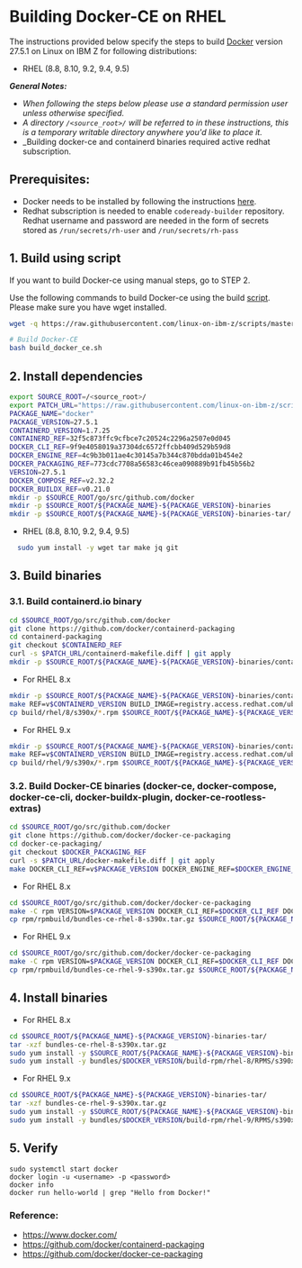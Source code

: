 # Building Docker-CE on RHEL

The instructions provided below specify the steps to build [Docker](https://www.docker.com/) version 27.5.1 on Linux on IBM Z for following distributions:

* RHEL (8.8, 8.10, 9.2, 9.4, 9.5)

_**General Notes:**_

* _When following the steps below please use a standard permission user unless otherwise specified._
* _A directory `/<source_root>/` will be referred to in these instructions, this is a temporary writable directory anywhere you'd like to place it._
* _Building docker-ce and containerd binaries required active redhat subscription.

## Prerequisites:

* Docker needs to be installed by following the instructions [here](https://docs.docker.com/engine/install/#server).
* Redhat subscription is needed to enable `codeready-builder` repository. Redhat username and password are needed in the form of secrets stored as `/run/secrets/rh-user` and `/run/secrets/rh-pass`

## 1. Build using script

If you want to build Docker-ce using manual steps, go to STEP 2.

Use the following commands to build Docker-ce using the build [script](https://github.com/linux-on-ibm-z/scripts/tree/master/Docker-ce). Please make sure you have wget installed.

```bash
wget -q https://raw.githubusercontent.com/linux-on-ibm-z/scripts/master/Docker-ce/27.5.1/build_docker_ce.sh

# Build Docker-CE
bash build_docker_ce.sh
```

## 2. Install dependencies

  ```bash
  export SOURCE_ROOT=/<source_root>/
  export PATCH_URL="https://raw.githubusercontent.com/linux-on-ibm-z/scripts/master/Docker-ce/27.5.1/patch"
  PACKAGE_NAME="docker"
  PACKAGE_VERSION=27.5.1
  CONTAINERD_VERSION=1.7.25
  CONTAINERD_REF=32f5c873ffc9cfbce7c20524c2296a2507e0d045
  DOCKER_CLI_REF=9f9e4058019a37304dc6572ffcbb409d529b59d8
  DOCKER_ENGINE_REF=4c9b3b011ae4c30145a7b344c870bdda01b454e2
  DOCKER_PACKAGING_REF=773cdc7708a56583c46cea090889b91fb45b56b2
  VERSION=27.5.1
  DOCKER_COMPOSE_REF=v2.32.2
  DOCKER_BUILDX_REF=v0.21.0
  mkdir -p $SOURCE_ROOT/go/src/github.com/docker
  mkdir -p $SOURCE_ROOT/${PACKAGE_NAME}-${PACKAGE_VERSION}-binaries
  mkdir -p $SOURCE_ROOT/${PACKAGE_NAME}-${PACKAGE_VERSION}-binaries-tar/
  ```

  * RHEL (8.8, 8.10, 9.2, 9.4, 9.5)
  ```bash
    sudo yum install -y wget tar make jq git
  ```


## 3. Build binaries
### 3.1. Build containerd.io binary

```bash
cd $SOURCE_ROOT/go/src/github.com/docker
git clone https://github.com/docker/containerd-packaging
cd containerd-packaging
git checkout $CONTAINERD_REF
curl -s $PATCH_URL/containerd-makefile.diff | git apply
mkdir -p $SOURCE_ROOT/${PACKAGE_NAME}-${PACKAGE_VERSION}-binaries/containerd/
```

- For RHEL 8.x
```bash
mkdir -p $SOURCE_ROOT/${PACKAGE_NAME}-${PACKAGE_VERSION}-binaries/containerd/rhel-8
make REF=v$CONTAINERD_VERSION BUILD_IMAGE=registry.access.redhat.com/ubi8/ubi
cp build/rhel/8/s390x/*.rpm $SOURCE_ROOT/${PACKAGE_NAME}-${PACKAGE_VERSION}-binaries/containerd/rhel-8/
```

- For RHEL 9.x
```bash
mkdir -p $SOURCE_ROOT/${PACKAGE_NAME}-${PACKAGE_VERSION}-binaries/containerd/rhel-9
make REF=v$CONTAINERD_VERSION BUILD_IMAGE=registry.access.redhat.com/ubi9/ubi
cp build/rhel/9/s390x/*.rpm $SOURCE_ROOT/${PACKAGE_NAME}-${PACKAGE_VERSION}-binaries/containerd/rhel-9/
```
### 3.2. Build Docker-CE binaries (docker-ce, docker-compose, docker-ce-cli, docker-buildx-plugin, docker-ce-rootless-extras)

```bash
cd $SOURCE_ROOT/go/src/github.com/docker
git clone https://github.com/docker/docker-ce-packaging
cd docker-ce-packaging/
git checkout $DOCKER_PACKAGING_REF
curl -s $PATCH_URL/docker-makefile.diff | git apply
make DOCKER_CLI_REF=v$PACKAGE_VERSION DOCKER_ENGINE_REF=$DOCKER_ENGINE_REF DOCKER_PACKAGING_REF=$DOCKER_PACKAGING_REF DOCKER_COMPOSE_REF=$DOCKER_COMPOSE_REF DOCKER_BUILDX_REF=$DOCKER_BUILDX_REF checkout
```

- For RHEL 8.x
```bash
cd $SOURCE_ROOT/go/src/github.com/docker/docker-ce-packaging
make -C rpm VERSION=$PACKAGE_VERSION DOCKER_CLI_REF=$DOCKER_CLI_REF DOCKER_ENGINE_REF=$DOCKER_ENGINE_REF DOCKER_PACKAGING_REF=$DOCKER_PACKAGING_REF DOCKER_COMPOSE_REF=$DOCKER_COMPOSE_REF DOCKER_BUILDX_REF=$DOCKER_BUILDX_REF rpmbuild/bundles-ce-rhel-8-s390x.tar.gz
cp rpm/rpmbuild/bundles-ce-rhel-8-s390x.tar.gz $SOURCE_ROOT/${PACKAGE_NAME}-${PACKAGE_VERSION}-binaries-tar/
```

- For RHEL 9.x
```bash
cd $SOURCE_ROOT/go/src/github.com/docker/docker-ce-packaging
make -C rpm VERSION=$PACKAGE_VERSION DOCKER_CLI_REF=$DOCKER_CLI_REF DOCKER_ENGINE_REF=$DOCKER_ENGINE_REF DOCKER_PACKAGING_REF=$DOCKER_PACKAGING_REF DOCKER_COMPOSE_REF=$DOCKER_COMPOSE_REF DOCKER_BUILDX_REF=$DOCKER_BUILDX_REF rpmbuild/bundles-ce-rhel-9-s390x.tar.gz
cp rpm/rpmbuild/bundles-ce-rhel-9-s390x.tar.gz $SOURCE_ROOT/${PACKAGE_NAME}-${PACKAGE_VERSION}-binaries-tar/
```

## 4. Install binaries

- For RHEL 8.x
```bash
cd $SOURCE_ROOT/${PACKAGE_NAME}-${PACKAGE_VERSION}-binaries-tar/
tar -xzf bundles-ce-rhel-8-s390x.tar.gz
sudo yum install -y $SOURCE_ROOT/${PACKAGE_NAME}-${PACKAGE_VERSION}-binaries/containerd/rhel-8/containerd.io-${CONTAINERD_VERSION}-3.1.el8.s390x.rpm
sudo yum install -y bundles/$DOCKER_VERSION/build-rpm/rhel-8/RPMS/s390x/*.rpm
```

- For RHEL 9.x
```bash
cd $SOURCE_ROOT/${PACKAGE_NAME}-${PACKAGE_VERSION}-binaries-tar/
tar -xzf bundles-ce-rhel-9-s390x.tar.gz
sudo yum install -y $SOURCE_ROOT/${PACKAGE_NAME}-${PACKAGE_VERSION}-binaries/containerd/rhel-9/containerd.io-${CONTAINERD_VERSION}-3.1.el9.s390x.rpm
sudo yum install -y bundles/$DOCKER_VERSION/build-rpm/rhel-9/RPMS/s390x/*.rpm
```
## 5. Verify
```
sudo systemctl start docker
docker login -u <username> -p <password>
docker info
docker run hello-world | grep "Hello from Docker!"
```

### Reference:

- https://www.docker.com/
- https://github.com/docker/containerd-packaging
- https://github.com/docker/docker-ce-packaging

